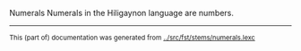 Numerals
Numerals in the Hiligaynon language are numbers.


* * *
<small>This (part of) documentation was generated from [../src/fst/stems/numerals.lexc](http://github.com/giellalt/lang-hil/blob/main/../src/fst/stems/numerals.lexc)</small>